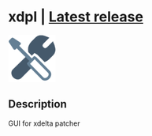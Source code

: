 # xdpl | [Latest release](https://github.com/Zalexanninev15/xdpl/releases/latest)
![](https://github.com/Zalexanninev15/xdpl/blob/master/logo.png)
## Description
GUI for xdelta patcher
